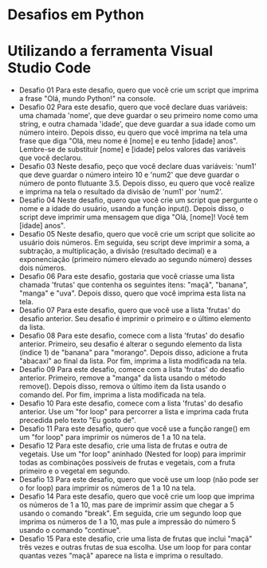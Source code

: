 # Desafios em Python
# Utilizando a ferramenta Visual Studio Code

- Desafio 01
Para este desafio, quero que você crie um script que imprima a frase "Olá, mundo Python!" na console.
- Desafio 02
Para este desafio, quero que você declare duas variáveis: uma chamada 'nome', que deve guardar o seu primeiro nome como uma string, e outra chamada 'idade',
 que deve guardar a sua idade como um número inteiro. Depois disso, eu quero que você imprima na tela uma frase que diga "Olá, meu nome é [nome] e eu tenho [idade] anos".
Lembre-se de substituir [nome] e [idade] pelos valores das variáveis que você declarou.
- Desafio 03
Neste desafio, peço que você declare duas variáveis: 'num1' que deve guardar o número inteiro 10 e 'num2' que deve guardar o número de ponto flutuante 3.5.
Depois disso, eu quero que você realize e imprima na tela o resultado da divisão de 'num1' por 'num2'.
- Desafio 04
Neste desafio, quero que você crie um script que pergunte o nome e a idade do usuário, usando a função input().
Depois disso, o script deve imprimir uma mensagem que diga "Olá, [nome]! Você tem [idade] anos".
- Desafio 05
Neste desafio, quero que você crie um script que solicite ao usuário dois números.
Em seguida, seu script deve imprimir a soma, a subtração, a multiplicação, a divisão (resultado decimal) e
a exponenciação (primeiro número elevado ao segundo número) desses dois números.
- Desafio 06
Para este desafio, gostaria que você criasse uma lista chamada 'frutas' que contenha os seguintes itens: "maçã", "banana", "manga" e "uva".
Depois disso, quero que você imprima esta lista na tela.
- Desafio 07
Para este desafio, quero que você use a lista 'frutas' do desafio anterior. Seu desafio é imprimir o primeiro e o último elemento da lista.
- Desafio 08
Para este desafio, comece com a lista 'frutas' do desafio anterior. Primeiro, seu desafio é alterar o segundo elemento da lista (índice 1) de "banana" para "morango".
Depois disso, adicione a fruta "abacaxi" ao final da lista. Por fim, imprima a lista modificada na tela.
- Desafio 09
Para este desafio, comece com a lista 'frutas' do desafio anterior. Primeiro, remove a "manga" da lista usando o método remove().
Depois disso, remova o último item da lista usando o comando del. Por fim, imprima a lista modificada na tela.
- Desafio 10
Para este desafio, comece com a lista 'frutas' do desafio anterior. Use um "for loop" para percorrer a lista e imprima cada fruta precedida pelo texto "Eu gosto de".
- Desafio 11
Para este desafio, quero que você use a função range() em um "for loop" para imprimir os números de 1 a 10 na tela.
- Desafio 12
Para este desafio, crie uma lista de frutas e outra de vegetais. Use um "for loop" aninhado (Nested for loop) para imprimir todas as combinações possíveis de frutas e vegetais, com a fruta primeiro e o vegetal em segundo.
- Desafio 13
Para este desafio, quero que você use um loop (não pode ser o for loop) para imprimir os números de 1 a 10 na tela.
- Desafio 14
Para este desafio, quero que você crie um loop que imprima os números de 1 a 10, mas pare de imprimir assim que chegar a 5 usando o comando "break".
Em seguida, crie um segundo loop que imprima os números de 1 a 10, mas pule a impressão do número 5 usando o comando "continue".
- Desafio 15
Para este desafio, crie uma lista de frutas que inclui "maçã" três vezes e outras frutas de sua escolha. Use um loop for para contar quantas vezes "maçã" aparece na lista e imprima o resultado.
